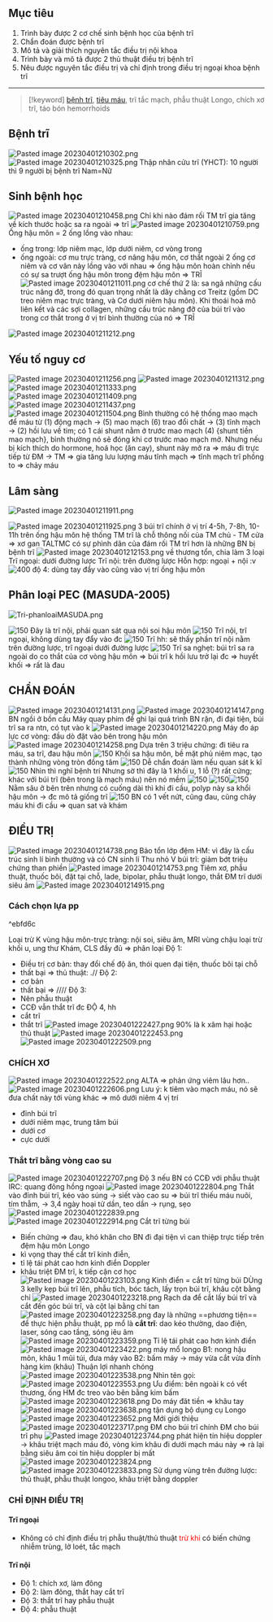 ## Mục tiêu
1. Trình bày được 2 cơ chế sinh bệnh học của bệnh trĩ
2. Chẩn đoán được bệnh trĩ
3. Mô tả và giải thích nguyên tắc điều trị nội khoa
4. Trình bày và mô tả được 2 thủ thuật điều trị bệnh trĩ
5. Nêu được nguyên tắc điều trị và chỉ định trong điều trị ngoại khoa bệnh trĩ
---

> [!keyword] 
>[bệnh trĩ](TR%C4%A8.md), [tiêu máu](./ti%C3%AAu%20m%C3%A1u.md), trĩ tắc mạch, phẫu thuật Longo, chích xơ trĩ, táo bón
> hemorrhoids




## Bệnh trĩ
![Pasted image 20230401210302.png](../../../../200%20Files/image/Pasted%20image%2020230401210302.png)
![Pasted image 20230401210325.png](../../../../200%20Files/image/Pasted%20image%2020230401210325.png)
Thập nhân cửu trĩ (YHCT): 10 người thì 9 người bị bệnh trĩ
Nam=Nữ


## Sinh bệnh học

![Pasted image 20230401210458.png](../../../../200%20Files/image/Pasted%20image%2020230401210458.png)
Chỉ khi nào đám rối TM trĩ gia tăng về kích thước hoặc sa ra ngoài => trĩ
![Pasted image 20230401210759.png](../../../../200%20Files/image/Pasted%20image%2020230401210759.png)
Ống hậu môn = 2 ống lồng vào nhau:
- ống trong: lớp niêm mạc, lớp dưới niêm, cơ vòng trong
- ống ngoài: cơ mu trực tràng, cơ nâng hậu môn, cơ thắt ngoài
2 ống cơ niêm và cơ vân này lồng vào với nhau => ống hậu môn hoàn chỉnh
nếu có sự sa trượt ống hậu môn trong đệm hậu môn => TRĨ
![Pasted image 20230401211011.png](../../../../200%20Files/image/Pasted%20image%2020230401211011.png)
cơ chế thứ 2 là: sa ngã những cấu trúc nâng đỡ, trong đó quan trọng nhất là dây chằng cơ Treitz (gồm DC treo niêm mạc trực tràng, và Cơ dưới niêm hậu môn). Khi thoái hoá mô liên kết và các sợi collagen, những cấu trúc nâng đỡ của búi trĩ vào trong cơ thắt trong ở vị trí bình thường của nó => TRĨ


![Pasted image 20230401211212.png](../../../../200%20Files/image/Pasted%20image%2020230401211212.png)


## Yếu tố nguy cơ
![Pasted image 20230401211256.png](../../../../200%20Files/image/Pasted%20image%2020230401211256.png)
![Pasted image 20230401211312.png](../../../../200%20Files/image/Pasted%20image%2020230401211312.png)
![Pasted image 20230401211333.png](../../../../200%20Files/image/Pasted%20image%2020230401211333.png)
![Pasted image 20230401211409.png](../../../../200%20Files/image/Pasted%20image%2020230401211409.png)
![Pasted image 20230401211437.png](../../../../200%20Files/image/Pasted%20image%2020230401211437.png)
![Pasted image 20230401211504.png](../../../../200%20Files/image/Pasted%20image%2020230401211504.png)
Bình thường có hệ thống mao mạch để máu từ (1) động mạch -> (5) mao mạch (6) trao đổi chất -> (3) tĩnh mạch -> (2) hồi lưu về tim; có 1 cái shunt nằm ở trước mao mạch (4) {shunt tiền mao mạch}, bình thường nó sẽ đóng khi cơ trước mao mạch mở. Nhưng nếu bị kích thích do hormone, hoá học (ăn cay), shunt này mở ra => máu đi trực tiếp từ ĐM -> TM => gia tăng lưu lượng máu tĩnh mạch => tĩnh mạch trĩ phồng to => chảy máu

## Lâm sàng

![Pasted image 20230401211911.png](../../../../200%20Files/image/Pasted%20image%2020230401211911.png)

![Pasted image 20230401211925.png](../../../../200%20Files/image/Pasted%20image%2020230401211925.png)
3 búi trĩ chính ở vị trí 4-5h, 7-8h, 10-11h trên ống hậu môn
hệ thống TM trĩ là chỗ thông nối của TM chủ - TM cửa => xơ gan TALTMC có sự phình dãn của đám rối TM trĩ hơn là những BN bị bệnh trĩ
![Pasted image 20230401212153.png](../../../../200%20Files/image/Pasted%20image%2020230401212153.png)
về thương tổn, chia làm 3 loại
Trĩ ngoại: dưới đường lược
Trĩ nội: trên đường lược
Hỗn hợp: ngoại + nội :v
![400](../../../../200%20Files/image/Pasted%20image%2020230401212751.png)
độ 4: dùng tay đẩy vào cũng vào vị trí ống hậu môn

## Phân loại PEC (MASUDA-2005)
![Tri-phanloaiMASUDA.png](../../../../200%20Files/image/Tri-phanloaiMASUDA.png)




![150](../../../../200%20Files/image/Pasted%20image%2020230401213015.png)
Đây là trĩ nội, phải quan sát qua nội soi hậu môn
![150](../../../../200%20Files/image/Pasted%20image%2020230401213033.png)
Trĩ nội, trĩ ngoại, không dùng tay đẩy vào đc
![150](../../../../200%20Files/image/Pasted%20image%2020230401213102.png)
Trĩ hh: sẽ thấy phần trĩ nội nằm trên đường lược, trĩ ngoại dưới đường lược
![150](../../../../200%20Files/image/Pasted%20image%2020230401213141.png)
Trĩ sa nghẹt: búi trĩ sa ra ngoài do co thắt của cơ vòng hậu môn => búi trĩ k hồi lưu trở lại đc => huyết khối => rất là đau

## CHẨN ĐOÁN

![Pasted image 20230401214131.png](../../../../200%20Files/image/Pasted%20image%2020230401214131.png)
![Pasted image 20230401214147.png](../../../../200%20Files/image/Pasted%20image%2020230401214147.png)
BN ngồi ở bồn cầu 
Máy quay phim để ghi lại quá trình BN rặn, đi đại tiện, búi trĩ sa ra ntn, có tụt vào k
![Pasted image 20230401214220.png](../../../../200%20Files/image/Pasted%20image%2020230401214220.png)
Máy đo áp lực cơ vòng: đầu dò đặt vào bên trong hậu môn
![Pasted image 20230401214258.png](../../../../200%20Files/image/Pasted%20image%2020230401214258.png)
Dựa trên 3 triệu chứng: đi tiêu ra máu, sa trĩ, đau hậu môn
![150](../../../../200%20Files/image/Pasted%20image%2020230401214339.png)
Khối sa hậu môn, bề mặt phủ niêm mạc, tạo thành những vòng tròn đồng tâm
![150](../../../../200%20Files/image/Pasted%20image%2020230401214414.png)
Dễ chẩn đoán làm nếu quan sát k kĩ
![150](../../../../200%20Files/image/Pasted%20image%2020230401214426.png)
Nhìn thì nghĩ bệnh trí
Nhưng sờ thì đây là 1 khối u, 1 lỗ (?) rất cứng; khác với búi trĩ (bên trong là mạch máu) nên nó mềm
![150](../../../../200%20Files/image/Pasted%20image%2020230401214518.png)
![150](../../../../200%20Files/image/Pasted%20image%2020230401214524.png)![150](../../../../200%20Files/image/Pasted%20image%2020230401214529.png)
Nằm sâu ở bên trên nhưng có cuống dài thì khi đi cầu, polyp này sa khổi hậu môn -> đc mô tả giống trĩ 
![150](../../../../200%20Files/image/Pasted%20image%2020230401214622.png)
BN có 1 vết nứt, cũng đau, cũng chảy máu khi đi cầu => quan sat và khám

## ĐIỀU TRỊ
![Pasted image 20230401214738.png](../../../../200%20Files/image/Pasted%20image%2020230401214738.png)
Bảo tổn lớp đệm HM: vì đây là cấu trúc sinh lí bình thường và có CN sinh lí
Thu nhỏ V búi trĩ: giảm bớt triệu chứng than phiền
![Pasted image 20230401214753.png](../../../../200%20Files/image/Pasted%20image%2020230401214753.png)
Tiêm xơ, phẫu thuật, thuốc bôi, đặt tại chỗ, lade, bipolar, phẫu thuật longo,  thắt ĐM trĩ dưới siêu âm
![Pasted image 20230401214915.png](../../../../200%20Files/image/Pasted%20image%2020230401214915.png)
### Cách chọn lựa pp

^ebfd6c

Loại trừ K vùng hậu môn-trực tràng: nội soi, siêu âm, MRI vùng chậu loại trừ khối u, ung thư
Khám, CLS đầy đủ => phân loại
Độ 1:
- Điều trị cơ bản: thay đổi chế độ ăn, thói quen đại tiện, thuốc bôi tại chỗ
- thất bại => thủ thuật: .//
Độ 2:
- cơ bản
- thất bại => ////
Độ 3:
- Nên phẫu thuật
- CCĐ vẫn thắt trĩ đc
ĐỘ 4, hh
- cắt trĩ
- thắt trĩ
![Pasted image 20230401222427.png](../../../../200%20Files/image/Pasted%20image%2020230401222427.png)
90% là k xâm hại hoặc thủ thuật
![Pasted image 20230401222453.png](../../../../200%20Files/image/Pasted%20image%2020230401222453.png)![Pasted image 20230401222509.png](../../../../200%20Files/image/Pasted%20image%2020230401222509.png)
### CHÍCH XƠ

![Pasted image 20230401222522.png](../../../../200%20Files/image/Pasted%20image%2020230401222522.png)
ALTA => phản ứng viêm lâu hơn..
![Pasted image 20230401222606.png](../../../../200%20Files/image/Pasted%20image%2020230401222606.png)
Lưu ý: k tiêm vào mạch máu, nó sẽ đưa chất này tới vùng khác => mô dưới niêm
4 vị trí
- đỉnh búi trĩ
- dưới niêm mạc, trung tâm búi
- dưới cơ
- cực dưới

### Thắt trĩ bằng vòng cao su
![Pasted image 20230401222707.png](../../../../200%20Files/image/Pasted%20image%2020230401222707.png)
Độ 3 nếu BN có CCĐ với phẫu thuật
IRC: quang đông hồng ngoại
![Pasted image 20230401222804.png](../../../../200%20Files/image/Pasted%20image%2020230401222804.png)
Thắt vào đỉnh búi trĩ, kéo vào súng -> siết vào cao su => búi trĩ thiếu máu nuôi, tím thẫm, -> 3,4 ngày hoại tử dần, teo dần -> rụng, sẹo
![Pasted image 20230401222839.png](../../../../200%20Files/image/Pasted%20image%2020230401222839.png)
![Pasted image 20230401222914.png](../../../../200%20Files/image/Pasted%20image%2020230401222914.png)
Cắt trĩ từng búi
- Biến chứng => đau, khó khăn cho BN đi đại tiện vì can thiệp trực tiếp trên đệm hậu môn
Longo
- kì vọng thay thế cắt trĩ kinh điễn, 
- tỉ lệ tái phát cao hơn kinh điển
Doppler
- khâu triệt ĐM trĩ, k tiếp cận cơ học
![Pasted image 20230401223103.png](../../../../200%20Files/image/Pasted%20image%2020230401223103.png)
Kinh điển = cắt trĩ từng búi
DÙng 3 kelly kẹp búi trĩ lên, phẫu tích, bóc tách, lấy trọn búi trĩ, khâu cột bằng chỉ
![Pasted image 20230401223218.png](../../../../200%20Files/image/Pasted%20image%2020230401223218.png)
Rạch da để cắt lấy búi trĩ và cắt đến góc búi trĩ, và cột lại bằng chỉ tan
![Pasted image 20230401223258.png](../../../../200%20Files/image/Pasted%20image%2020230401223258.png)
đay là những ==phương tiện== để thực hiện phẫu thuật, pp mổ là **cắt trĩ**: dao kéo thường, dao điện, laser, sóng cao tầng, sóng iêu âm
![Pasted image 20230401223359.png](../../../../200%20Files/image/Pasted%20image%2020230401223359.png)
Tỉ lệ tái phát cao hơn kinh điển
![Pasted image 20230401223422.png](../../../../200%20Files/image/Pasted%20image%2020230401223422.png)
máy mổ longo
B1: nong hậu môn, khâu 1 mũi túi, đưa máy vào 
B2: bấm máy -> máy vừa cắt vừa đính hàng kim (khâu)
Thuận lợi nhanh chóng
![Pasted image 20230401223538.png](../../../../200%20Files/image/Pasted%20image%2020230401223538.png)
Nhìn tên gọi: 
![Pasted image 20230401223553.png](../../../../200%20Files/image/Pasted%20image%2020230401223553.png)
Ưu điểm: bên ngoài k có vết thương, ống HM đc treo vào bên bằng kim bấm
![Pasted image 20230401223618.png](../../../../200%20Files/image/Pasted%20image%2020230401223618.png)
Do máy đăt tiền => khâu tay
![Pasted image 20230401223638.png](../../../../200%20Files/image/Pasted%20image%2020230401223638.png)
tận dụng bộ dụng cụ Longo
![Pasted image 20230401223652.png](../../../../200%20Files/image/Pasted%20image%2020230401223652.png)
Mới giới thiệu
![Pasted image 20230401223717.png](../../../../200%20Files/image/Pasted%20image%2020230401223717.png)
ĐM cho búi trĩ chính
ĐM cho búi trĩ phụ
![Pasted image 20230401223744.png](../../../../200%20Files/image/Pasted%20image%2020230401223744.png)
phát hiện tín hiệu doppler -> khâu triệt mạch máu đó, vòng kim khâu đi dưới mạch máu này => rà lại bằng siêu âm coi tín hiệu doppler bị mất
![Pasted image 20230401223824.png](../../../../200%20Files/image/Pasted%20image%2020230401223824.png)
![Pasted image 20230401223833.png](../../../../200%20Files/image/Pasted%20image%2020230401223833.png)
Sử dụng vùng trên đường lược: thủ thuật, phẫu thuật longoo, khâu triệt bằng doppler



### CHỈ ĐỊNH ĐIỀU TRỊ
#### Trĩ ngoại
- Không có chỉ định điều trị phẫu thuật/thủ thuật <font color="red">trừ khi</font> có biến chứng nhiễm trùng, lở loét, tắc mạch
#### Trĩ nội
- Độ 1: chích xơ, làm đông
- Độ 2: làm đông, thắt hay cắt trĩ
- Độ 3: thắt trĩ hay phẫu thuật
- Độ 4: phẫu thuật